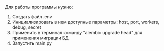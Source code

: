 Для работы программы нужно:
1. Создать файл .env
2. Инициализировать в нем доступные параметры: host, port, workers, debug, secret
3. Применить в терминал команду "alembic upgrade head" для применения миграции БД 
4. Запустить main.py
